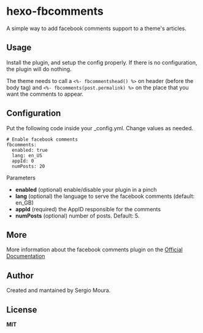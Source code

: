 hexo-fbcomments
===============

A simple way to add facebook comments support to a theme's articles.

Usage
-----

Install the plugin, and setup the config properly. If there is no configuration, the plugin will do nothing.

The theme needs to call a ```<%- fbcommentshead() %>``` on header (before the body tag) and ```<%- fbcomments(post.permalink) %>``` on the place that you want the comments to appear.

Configuration
-------------

Put the following code inside your _config.yml. Change values as needed.

```
# Enable facebook comments
fbcomments:
  enabled: true
  lang: en_US
  appId: 0
  numPosts: 20
```

Parameters

* **enabled** (optional) enable/disable your plugin in a pinch
* **lang** (optional) the language to serve the facebook comments (default: en_GB)
* **appId** (required) the AppID responsible for the comments
* **numPosts** (optional) number of posts. Default: 5.

More
----
More information about the facebook comments plugin on the [Official Documentation](https://developers.facebook.com/docs/plugins/comments)

Author
------
Created and mantained by Sergio Moura.

License
-------
**MIT**
